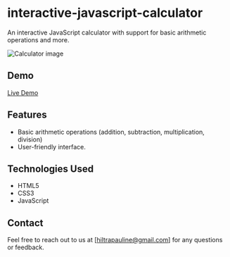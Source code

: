# interactive-javascript-calculator
An  interactive JavaScript calculator with support for basic arithmetic operations and more.

![Calculator image](![image](https://github.com/Pauline-Oraro/interactive-javascript-calculator/assets/calc.png)
)

## Demo
[Live Demo](https://pauline-oraro.github.io/interactive-javascript-calculator/)

## Features
- Basic arithmetic operations (addition, subtraction, multiplication, division)
- User-friendly interface.

## Technologies Used
- HTML5
- CSS3
- JavaScript

## Contact
Feel free to reach out to us at [hiltrapauline@gmail.com] for any questions or feedback.
